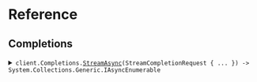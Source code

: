 # Reference
## Completions
<details><summary><code>client.Completions.<a href="/src/SeedServerSentEvents/Completions/CompletionsClient.cs">StreamAsync</a>(StreamCompletionRequest { ... }) -> System.Collections.Generic.IAsyncEnumerable<StreamedCompletion></code></summary>
<dl>
<dd>

#### 🔌 Usage

<dl>
<dd>

<dl>
<dd>

```csharp
await client.Completions.StreamAsync(new StreamCompletionRequest { Query = "query" });
```
</dd>
</dl>
</dd>
</dl>

#### ⚙️ Parameters

<dl>
<dd>

<dl>
<dd>

**request:** `StreamCompletionRequest` 
    
</dd>
</dl>
</dd>
</dl>


</dd>
</dl>
</details>

